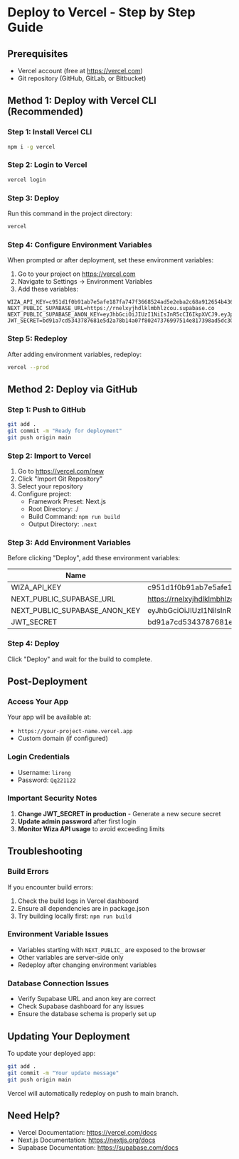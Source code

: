 # Deploy to Vercel - Step by Step Guide

## Prerequisites
- Vercel account (free at https://vercel.com)
- Git repository (GitHub, GitLab, or Bitbucket)

## Method 1: Deploy with Vercel CLI (Recommended)

### Step 1: Install Vercel CLI
```bash
npm i -g vercel
```

### Step 2: Login to Vercel
```bash
vercel login
```

### Step 3: Deploy
Run this command in the project directory:
```bash
vercel
```

### Step 4: Configure Environment Variables
When prompted or after deployment, set these environment variables:

1. Go to your project on https://vercel.com
2. Navigate to Settings → Environment Variables
3. Add these variables:

```
WIZA_API_KEY=c951d1f0b91ab7e5afe187fa747f3668524ad5e2eba2c68a912654b43682cab8
NEXT_PUBLIC_SUPABASE_URL=https://rnelxyjhdlklmbhlzcou.supabase.co
NEXT_PUBLIC_SUPABASE_ANON_KEY=eyJhbGciOiJIUzI1NiIsInR5cCI6IkpXVCJ9.eyJpc3MiOiJzdXBhYmFzZSIsInJlZiI6InJuZWx4eWpoZGxrbG1iaGx6Y291Iiwicm9sZSI6ImFub24iLCJpYXQiOjE3NDk3NDkzNTIsImV4cCI6MjA2NTMyNTM1Mn0.P7FHDMekLm49KWueI2TSvS0q5KjqHOLLppbqUX37ews
JWT_SECRET=bd91a7cd5343787681e5d2a78b14a07f80247376997514e817398ad5dc30a4deeac47bef98e1d4939ba4967af548e5c75d1d124a7e7b3071d763c138fb83e6c7
```

### Step 5: Redeploy
After adding environment variables, redeploy:
```bash
vercel --prod
```

## Method 2: Deploy via GitHub

### Step 1: Push to GitHub
```bash
git add .
git commit -m "Ready for deployment"
git push origin main
```

### Step 2: Import to Vercel
1. Go to https://vercel.com/new
2. Click "Import Git Repository"
3. Select your repository
4. Configure project:
   - Framework Preset: Next.js
   - Root Directory: ./
   - Build Command: `npm run build`
   - Output Directory: `.next`

### Step 3: Add Environment Variables
Before clicking "Deploy", add these environment variables:

| Name | Value |
|------|-------|
| WIZA_API_KEY | c951d1f0b91ab7e5afe187fa747f3668524ad5e2eba2c68a912654b43682cab8 |
| NEXT_PUBLIC_SUPABASE_URL | https://rnelxyjhdlklmbhlzcou.supabase.co |
| NEXT_PUBLIC_SUPABASE_ANON_KEY | eyJhbGciOiJIUzI1NiIsInR5cCI6IkpXVCJ9.eyJpc3MiOiJzdXBhYmFzZSIsInJlZiI6InJuZWx4eWpoZGxrbG1iaGx6Y291Iiwicm9sZSI6ImFub24iLCJpYXQiOjE3NDk3NDkzNTIsImV4cCI6MjA2NTMyNTM1Mn0.P7FHDMekLm49KWueI2TSvS0q5KjqHOLLppbqUX37ews |
| JWT_SECRET | bd91a7cd5343787681e5d2a78b14a07f80247376997514e817398ad5dc30a4deeac47bef98e1d4939ba4967af548e5c75d1d124a7e7b3071d763c138fb83e6c7 |

### Step 4: Deploy
Click "Deploy" and wait for the build to complete.

## Post-Deployment

### Access Your App
Your app will be available at:
- `https://your-project-name.vercel.app`
- Custom domain (if configured)

### Login Credentials
- Username: `lirong`
- Password: `Qq221122`

### Important Security Notes
1. **Change JWT_SECRET in production** - Generate a new secure secret
2. **Update admin password** after first login
3. **Monitor Wiza API usage** to avoid exceeding limits

## Troubleshooting

### Build Errors
If you encounter build errors:
1. Check the build logs in Vercel dashboard
2. Ensure all dependencies are in package.json
3. Try building locally first: `npm run build`

### Environment Variable Issues
- Variables starting with `NEXT_PUBLIC_` are exposed to the browser
- Other variables are server-side only
- Redeploy after changing environment variables

### Database Connection Issues
- Verify Supabase URL and anon key are correct
- Check Supabase dashboard for any issues
- Ensure the database schema is properly set up

## Updating Your Deployment

To update your deployed app:
```bash
git add .
git commit -m "Your update message"
git push origin main
```

Vercel will automatically redeploy on push to main branch.

## Need Help?
- Vercel Documentation: https://vercel.com/docs
- Next.js Documentation: https://nextjs.org/docs
- Supabase Documentation: https://supabase.com/docs 